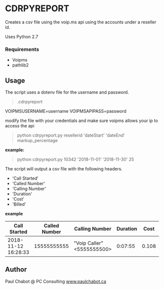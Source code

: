 # CDRPYREPORT

Creates a csv file using the voip.ms api using the accounts under a reseller id.

Uses Python 2.7

### Requirements

- Voipms
- pathlib2

## Usage

The script uses a dotenv file for the username and password.

> .cdrpyreport

VOIPMSUSERNAME=username
VOIPMSAPIPASS=password

modify the file with your credentials and make sure voipms allows your ip to access the api

> python cdrpyreport.py resellerid 'dateStart' 'dateEnd' markup_percentage

**example:**
> python cdrpyreport.py 10342 '2018-11-01' '2018-11-30' 25

The script will output a csv file with the following headers.

- 'Call Started'
- 'Called Number'
- 'Calling Number'
- 'Duration'
- 'Cost'
- 'Billed'

**example**

| Call Started | Called Number | Calling Number | Duration | Cost | Billed |
| ------------ | ------------ | ------------ | ----------- | ---- | ------ |
| 2018-11-12 16:28:33 | 15555555555 | "Voip Caller" <5555555500> |0:07:55 | 0.108 | 0.135 |

## Author

Paul Chabot @ PC Consulting
www.paulchabot.ca
